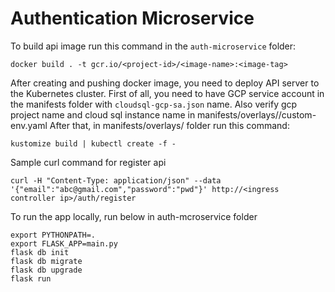 # Authentication Microservice

To build api image run this command in the `auth-microservice` folder:
```
docker build . -t gcr.io/<project-id>/<image-name>:<image-tag>
```

After creating and pushing docker image, you need to deploy API server to the Kubernetes cluster.
First of all, you need to have GCP service account in the manifests folder with `cloudsql-gcp-sa.json` name.
Also verify gcp project name and cloud sql instance name in manifests/overlays/<env>/custom-env.yaml
After that, in manifests/overlays/<env> folder run this command:

```
kustomize build | kubectl create -f -
```

Sample curl command for register api
```
curl -H "Content-Type: application/json" --data '{"email":"abc@gmail.com","password":"pwd"}' http://<ingress controller ip>/auth/register
```

To run the app locally, run below in auth-mcroservice folder
```
export PYTHONPATH=.
export FLASK_APP=main.py
flask db init
flask db migrate 
flask db upgrade
flask run
```
